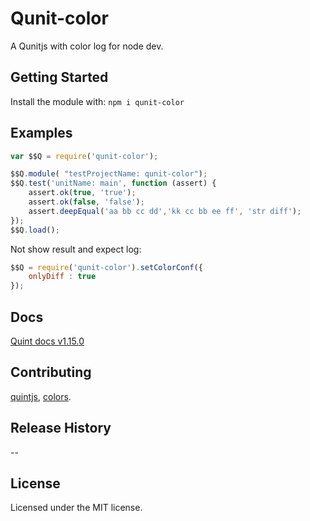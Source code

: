 # Qunit-color

A Qunitjs with color log for node dev.

## Getting Started
Install the module with: ``npm i qunit-color``

## Examples

```javascript
var $$Q = require('qunit-color');

$$Q.module( "testProjectName: qunit-color");
$$Q.test('unitName: main', function (assert) {
	assert.ok(true, 'true');
	assert.ok(false, 'false');
	assert.deepEqual('aa bb cc dd','kk cc bb ee ff', 'str diff');
});
$$Q.load();
```
Not show result and expect log:
```javascript
$$Q = require('qunit-color').setColorConf({
	onlyDiff : true
});
```
## Docs
[Quint docs v1.15.0](https://github.com/qunitjs/api.qunitjs.com/tree/v1.15.0/entries)


## Contributing
[quintjs](http://qunitjs.com/),
[colors](https://www.npmjs.org/package/colors).

## Release History
--

## License
Licensed under the MIT license.
